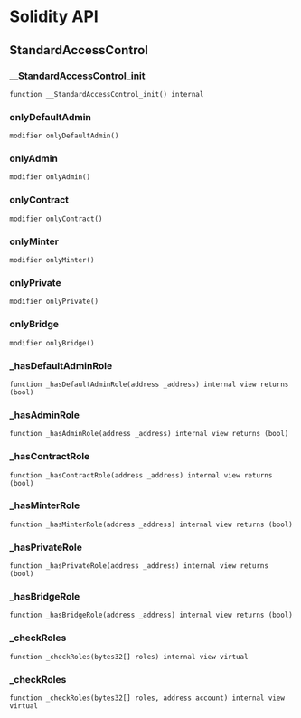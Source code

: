 # Solidity API

## StandardAccessControl

### __StandardAccessControl_init

```solidity
function __StandardAccessControl_init() internal
```

### onlyDefaultAdmin

```solidity
modifier onlyDefaultAdmin()
```

### onlyAdmin

```solidity
modifier onlyAdmin()
```

### onlyContract

```solidity
modifier onlyContract()
```

### onlyMinter

```solidity
modifier onlyMinter()
```

### onlyPrivate

```solidity
modifier onlyPrivate()
```

### onlyBridge

```solidity
modifier onlyBridge()
```

### _hasDefaultAdminRole

```solidity
function _hasDefaultAdminRole(address _address) internal view returns (bool)
```

### _hasAdminRole

```solidity
function _hasAdminRole(address _address) internal view returns (bool)
```

### _hasContractRole

```solidity
function _hasContractRole(address _address) internal view returns (bool)
```

### _hasMinterRole

```solidity
function _hasMinterRole(address _address) internal view returns (bool)
```

### _hasPrivateRole

```solidity
function _hasPrivateRole(address _address) internal view returns (bool)
```

### _hasBridgeRole

```solidity
function _hasBridgeRole(address _address) internal view returns (bool)
```

### _checkRoles

```solidity
function _checkRoles(bytes32[] roles) internal view virtual
```

### _checkRoles

```solidity
function _checkRoles(bytes32[] roles, address account) internal view virtual
```

